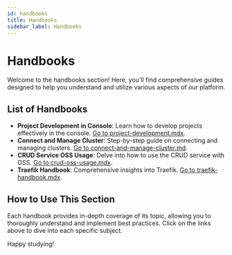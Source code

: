 ```yaml
---
id: handbooks
title: Handbooks
sidebar_label: Handbooks
---
```


# Handbooks

Welcome to the handbooks section! Here, you'll find comprehensive guides designed to help you understand and utilize various aspects of our platform.

## List of Handbooks

- **Project Development in Console**: Learn how to develop projects effectively in the console. [Go to project-development.mdx](/getting-started/handbooks/console/project-development.mdx).
- **Connect and Manage Cluster**: Step-by-step guide on connecting and managing clusters. [Go to connect-and-manage-cluster.md](/development_suite/clusters-management/connect-and-manage-cluster.md).
- **CRUD Service OSS Usage**: Delve into how to use the CRUD service with OSS. [Go to crud-oss-usage.mdx](/getting-started/handbooks/crud-service/crud-oss-usage.mdx).
- **Traefik Handbook**: Comprehensive insights into Traefik. [Go to traefik-handbook.mdx](/getting-started/handbooks//traefik/traefik-handbook.mdx).

## How to Use This Section

Each handbook provides in-depth coverage of its topic, allowing you to thoroughly understand and implement best practices. Click on the links above to dive into each specific subject.

Happy studying!

